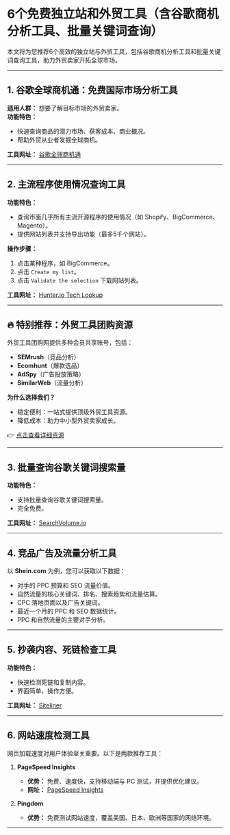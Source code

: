 # 6个免费独立站和外贸工具（含谷歌商机分析工具、批量关键词查询）

本文将为您推荐6个高效的独立站与外贸工具，包括谷歌商机分析工具和批量关键词查询工具，助力外贸卖家开拓全球市场。

---

## 1. 谷歌全球商机通：免费国际市场分析工具

**适用人群：** 想要了解目标市场的外贸卖家。  
**功能特色：**  
- 快速查询商品的潜力市场、获客成本、商业概况。  
- 帮助外贸从业者发掘全球商机。

**工具网址：** [谷歌全球商机通](https://ads.google.cn/marketfinder/)

---

## 2. 主流程序使用情况查询工具

**功能特色：**  
- 查询市面几乎所有主流开源程序的使用情况（如 Shopify、BigCommerce、Magento）。  
- 提供网站列表并支持导出功能（最多5千个网站）。  

**操作步骤：**  
1. 点击某种程序，如 BigCommerce。  
2. 点击 `Create my list`。  
3. 点击 `Validate the selection` 下载网站列表。

**工具网址：** [Hunter.io Tech Lookup](https://hunter.io/techlookup)

---

## 🔥 特别推荐：外贸工具团购资源

外贸工具团购网提供多种会员共享账号，包括：  
- **SEMrush**（竞品分析）  
- **Ecomhunt**（爆款选品）  
- **AdSpy**（广告投放策略）  
- **SimilarWeb**（流量分析）

**为什么选择我们？**  
- 稳定便利：一站式提供顶级外贸工具资源。  
- 降低成本：助力中小型外贸卖家成长。  

👉 [点击查看详细资源](https://bit.ly/waimao518)

---

## 3. 批量查询谷歌关键词搜索量

**功能特色：**  
- 支持批量查询谷歌关键词搜索量。  
- 完全免费。

**工具网址：** [SearchVolume.io](https://searchvolume.io/)

---

## 4. 竞品广告及流量分析工具

以 **Shein.com** 为例，您可以获取以下数据：  
- 对手的 PPC 预算和 SEO 流量价值。  
- 自然流量的核心关键词、排名、搜索趋势和流量估算。  
- CPC 落地页面以及广告关键词。  
- 最近一个月的 PPC 和 SEO 数据统计。  
- PPC 和自然流量的主要对手分析。

---

## 5. 抄袭内容、死链检查工具

**功能特色：**  
- 快速检测死链和复制内容。  
- 界面简单，操作方便。  

**工具网址：** [Siteliner](https://www.siteliner.com/)  


---

## 6. 网站速度检测工具

网页加载速度对用户体验至关重要。以下是两款推荐工具：  

1. **PageSpeed Insights**  
   - **优势：** 免费、速度快，支持移动端与 PC 测试，并提供优化建议。  
   - **网址：** [PageSpeed Insights](https://developers.google.com/speed/pagespeed/insights/)  

2. **Pingdom**  
   - **优势：** 免费测试网站速度，覆盖美国、日本、欧洲等国家的网络环境。  

---

